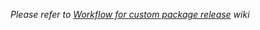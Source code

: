 _Please refer to [Workflow for custom package release](https://github.com/dojo/meta/wiki/Workflow-for-custom-package-releases) wiki_
